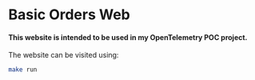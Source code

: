 # Basic Orders Web

#### This website is intended to be used in my OpenTelemetry POC project.

The website can be visited using:

```bash
make run
```